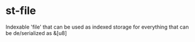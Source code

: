 # st-file
Indexable 'file' that can be used as indexed storage for everything that can be de/serialized as &amp;[u8]
